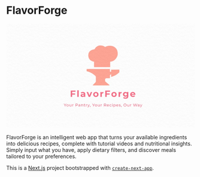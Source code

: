 # FlavorForge

<img src='/public/logo.jpeg' />

FlavorForge is an intelligent web app that turns your available ingredients into delicious recipes, complete with tutorial videos and nutritional insights. Simply input what you have, apply dietary filters, and discover meals tailored to your preferences.

This is a [Next.js](https://nextjs.org) project bootstrapped with [`create-next-app`](https://nextjs.org/docs/app/api-reference/cli/create-next-app).

